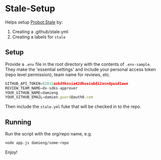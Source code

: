 # Stale-Setup

Helps setup [Probot:Stale](https://github.com/probot/stale) by:

1. Creating a .github/stale.yml
2. Creating a labels for `stale`

## Setup

Provide a `.env` file in the root directory with the contents of `.env-sample`. They make the 'essential settings' and include your personal access token (repo level permission), team name for reviews, etc. 

```javascript
GITHUB_API_TOKEN=82832askd9knsia42dbueiabdi2asndpasd1wwe
REVIEW_TEAM_NAME=dx-sdks-approver
YOUR_GITHUB_NAME=damieng
YOUR_GITHUB_EMAIL=damien.guard@auth0.com
```

Then include the `stale.yml` fuke that will be checked in to the repo.

## Running

Run the script with the org/repo name, e.g.

```bash
node app.js damieng/some-repo
```

Enjoy!

